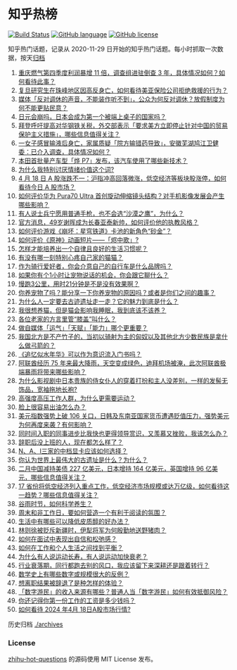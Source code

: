 # 知乎热榜
[![Build Status](https://github.com/ToWeLong/zhihu-hot-questions/workflows/CI/badge.svg)](https://github.com/ToWeLong/zhihu-hot-questions/actions)
[![GitHub language](https://img.shields.io/badge/language-golang-orange.svg)](https://golang.org/)
[![GitHub license](https://img.shields.io/github/license/ToWeLong/zhihu-hot-questions)](https://github.com/ToWeLong/zhihu-hot-questions/blob/main/LICENSE)

知乎热门话题，记录从 2020-11-29 日开始的知乎热门话题。每小时抓取一次数据，按天[归档](./archives)

<!-- BEGIN -->

1. [重庆燃气第四季度利润暴增 11 倍，调查组进驻倒查 3 年，具体情况如何？如何看待此事？](https://www.zhihu.com/question/653232599)
1. [复旦研究生在珠峰地区因高反身亡，如何看待美亚保险公司拒绝救援的行为？](https://www.zhihu.com/question/653211355)
1. [媒体「反对调休的声音，不能装作听不到」，公众为何反对调休？放假制度为何不能更贴民意？](https://www.zhihu.com/question/653308216)
1. [日元会崩吗，日本会成为第一个被端上桌子的国家吗？](https://www.zhihu.com/question/653217663)
1. [拜登呼吁提高对华钢铁关税，外交部表示「要求美方立即停止针对中国的贸易保护主义措施」，哪些信息值得关注？](https://www.zhihu.com/question/653338736)
1. [一女子感冒输液后身亡，家属质疑「院方输错药导致」，安徽芜湖鸠江卫健委：已介入调查，具体情况如何？](https://www.zhihu.com/question/653299830)
1. [本田首批量产车型「烨 P7」发布，该汽车使用了哪些新技术？](https://www.zhihu.com/question/653132978)
1. [为什么我特别讨厌情绪价值这个词?](https://www.zhihu.com/question/653121998)
1. [4 月 18 日 A 股涨跌不一：沪指冲高回落微涨，低空经济等板块股涨停，如何看待今日 A 股市场？](https://www.zhihu.com/question/653299905)
1. [如何评价华为 Pura70 Ultra 首创旋动伸缩镜头结构？对手机影像发展会产生哪些影响？](https://www.zhihu.com/question/653302112)
1. [有人说士兵宁愿用普通手枪，也不会选“沙漠之鹰”，为什么？](https://www.zhihu.com/question/653250320)
1. [官方消息，49岁谢晖成为长春亚泰新帅，如何评价他的执教风格？](https://www.zhihu.com/question/653252026)
1. [如何评价游戏《崩坏：星穹铁道》卡池的新角色“砂金”？](https://www.zhihu.com/question/652576586)
1. [如何评价《原神》动画短片——「烬中歌」?](https://www.zhihu.com/question/653118544)
1. [怎样才能培养出一个自律且良好的生活习惯呢？](https://www.zhihu.com/question/653099213)
1. [有没有哪一刻特别心疼自己家的猫猫？](https://www.zhihu.com/question/651118613)
1. [作为骑行爱好者，你会介意自己的自行车是什么品牌吗？](https://www.zhihu.com/question/652617984)
1. [如果你有个1小时让宠物说话的机会，你会跟它聊什么？](https://www.zhihu.com/question/650233550)
1. [慢跑3公里，用时21分钟是不是没有效果啊？](https://www.zhihu.com/question/650751484)
1. [你养宠物了吗？能分享一下你养宠物的原因吗？或者是你们之间的趣事？](https://www.zhihu.com/question/652526983)
1. [为什么人一定要去古迹遗址走一走？它的魅力到底是什么？](https://www.zhihu.com/question/650719770)
1. [我很想养猫，但是猫会影响我睡眠，我到底该不该养？](https://www.zhihu.com/question/651004558)
1. [各位老家的方言里管“膝盖”叫什么？](https://www.zhihu.com/question/648329838)
1. [做自媒体「运气」「天赋」「能力」哪个更重要？](https://www.zhihu.com/question/652075154)
1. [我国北方是不产竹子的，当初以骑射为主的匈奴以及其他北方少数民族是拿什么做弓箭的？](https://www.zhihu.com/question/653154535)
1. [《追忆似水年华》可以作为意识流入门书吗？](https://www.zhihu.com/question/651239407)
1. [阿联酋经历 75 年来最大降雨，天空变成绿色，迪拜机场被淹，此次阿联酋极端暴雨将带来哪些影响？](https://www.zhihu.com/question/653240872)
1. [为什么影视剧中日本贵族的侍女仆人的穿着打扮和主人没差别，一样的发髻无饰品，宽袖拖地长袍?](https://www.zhihu.com/question/634793955)
1. [高强度高压工作人群，为什么更需要运动？](https://www.zhihu.com/question/653110890)
1. [脸上很容易出油怎么办？](https://www.zhihu.com/question/651442125)
1. [美元指数强势上破 106 关口，日韩及东南亚国家货币遭遇贬值压力，强势美元为何再度来袭？有何影响？](https://www.zhihu.com/question/653299132)
1. [同时间入职的同事进步比我快也更得领导赏识，又羡慕又挫败，我该怎么办？](https://www.zhihu.com/question/652075606)
1. [辞职后没上班的人，现在都怎么样了？](https://www.zhihu.com/question/652238229)
1. [N、A、I三家的中档显卡应该如何选择？](https://www.zhihu.com/question/649064438)
1. [你认为世界上最伟大的古遗址是什么？为什么？](https://www.zhihu.com/question/650719750)
1. [二月中国减持美债 227 亿美元，日本增持 164 亿美元，英国增持 96 亿美元，哪些信息值得关注？](https://www.zhihu.com/question/653299113)
1. [17 省份将低空经济列入重点工作，低空经济市场规模或达万亿级，如何看待这一趋势？哪些信息值得关注？](https://www.zhihu.com/question/653226523)
1. [谷雨时节，如何科学养生？](https://www.zhihu.com/question/653304642)
1. [周末和非工作日，要如何营造一个有利于阅读的氛围？](https://www.zhihu.com/question/652524845)
1. [生活中有哪些可以降低皮质醇的好办法？](https://www.zhihu.com/question/653329848)
1. [林则徐被贬斥新疆时，伊犁将军为何殷勤地送野猪肉？](https://www.zhihu.com/question/653115277)
1. [如何在面试中表现出自信和松弛感？](https://www.zhihu.com/question/652238217)
1. [如何在工作和个人生活之间找到平衡？](https://www.zhihu.com/question/653326766)
1. [为什么有人说运动长寿，有人说运动加快衰老？](https://www.zhihu.com/question/652611419)
1. [行业衰落期，同行都跑去别的风口，我应该留下来深耕还是跟着转行？](https://www.zhihu.com/question/651136992)
1. [数学史上有哪些数字或规模很大的反例？](https://www.zhihu.com/question/652395396)
1. [想离职结果被辞退了是种怎样的体验？](https://www.zhihu.com/question/652238223)
1. [「数字游民」的收入来源有哪些？普通人当「数字游民」如何有效抵御风险？](https://www.zhihu.com/question/653020050)
1. [你还记得你第一份工作的工资是多少钱吗？](https://www.zhihu.com/question/652752395)
1. [如何看待 2024 年4月 18日A股市场行情?](https://www.zhihu.com/question/653300207)

<!-- END -->

历史归档 [./archives](./archives)


### License
[zhihu-hot-questions](https://github.com/towelong/zhihu-hot-questions) 的源码使用 MIT License 发布。